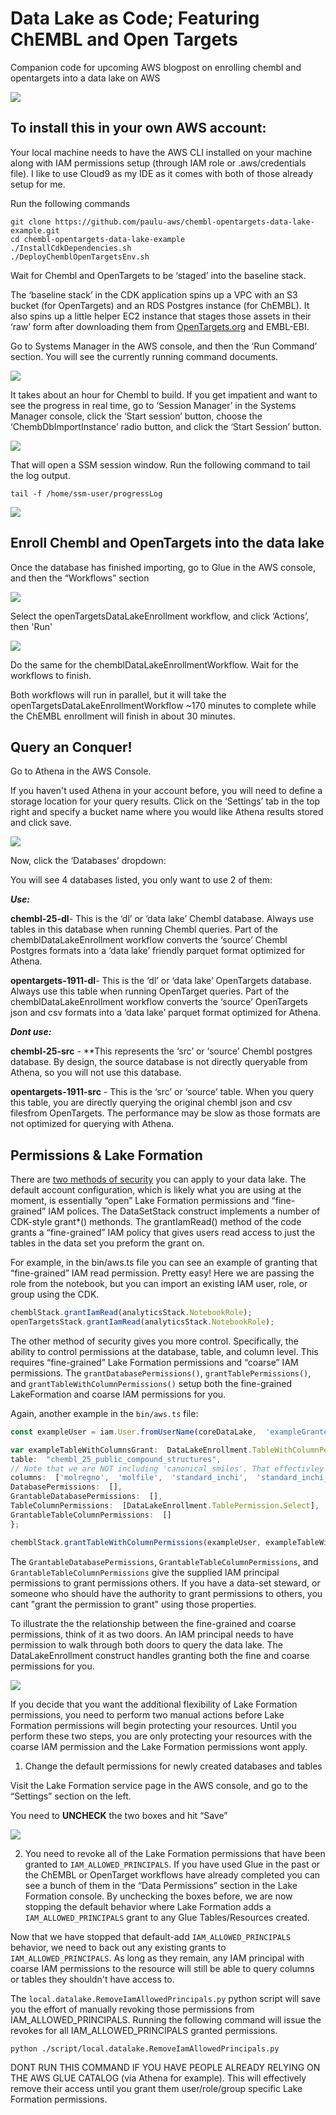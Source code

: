 # Data Lake as Code; Featuring ChEMBL and Open Targets

Companion code for upcoming AWS blogpost on enrolling chembl and opentargets into a data lake on AWS  

![](https://quip-amazon.com/blob/HPG9AAwumxR/D5akZWKUWmfWEhA8u4loEA?a=U93UPcmkUsuoToxZr2QpWU5nosB1RwimIsIW5TtaJvEa)

## To install this in your own AWS account:

Your local machine needs to have the AWS CLI installed on your machine along with IAM permissions setup (through IAM role or .aws/credentials file). I like to use Cloud9 as my IDE as it comes with both of those already setup for me.  

Run the following commands  

```shell
git clone https://github.com/paulu-aws/chembl-opentargets-data-lake-example.git  
cd chembl-opentargets-data-lake-example  
./InstallCdkDependencies.sh  
./DeployChemblOpenTargetsEnv.sh
```

Wait for Chembl and OpenTargets to be ‘staged’ into the baseline stack.  

The ‘baseline stack’ in the CDK application spins up a VPC with an S3 bucket (for OpenTargets) and an RDS Postgres instance (for ChEMBL). It also spins up a little helper EC2 instance that stages those assets in their ‘raw’ form after downloading them from [OpenTargets.org](http://OpenTargets.org) and EMBL-EBI.  

Go to Systems Manager in the AWS console, and then the ‘Run Command’ section. You will see the currently running command documents.   

![](https://quip-amazon.com/blob/HPG9AAwumxR/x4lfduQeC3Ww-DyK8loIAg?a=6aMBuWAgnWaZ5pQaJndaM06ob734VpmiCI5xfguyPaca)

It takes about an hour for Chembl to build. If you get impatient and want to see the progress in real time, go to ‘Session Manager’ in the Systems Manager console, click the ‘Start session’ button, choose the ‘ChembDbImportInstance’ radio button, and click the ‘Start Session’ button.  

![](https://quip-amazon.com/blob/HPG9AAwumxR/Fj7sA3VuIuvdPOHl017Xcg?a=EYFlHaKY8weEGFezDR4ld3sEhBMWl88afFdDjJQ15H8a)

That will open a SSM session window. Run the following command to tail the log output.  

```tail -f /home/ssm-user/progressLog```

![](https://quip-amazon.com/blob/HPG9AAwumxR/rMcRhjzUcIGQVYeBFxup4Q?a=2NRscRrktD9kLK7rDqqD9bO3aXtTYttCeaEWLwDXVgIa)

## Enroll Chembl and OpenTargets into the data lake

Once the database has finished importing, go to Glue in the AWS console, and then the “Workflows” section  

![](https://quip-amazon.com/blob/HPG9AAwumxR/K0liqaLzOGNHdODU_fN_MA?a=GQQahtSxVQNvaU6AkEjATwCE0WJglr630LH3bZcngB0a)

Select the openTargetsDataLakeEnrollment workflow, and click ‘Actions’, then 'Run'  

![](https://quip-amazon.com/blob/HPG9AAwumxR/UV0-ZlwmK_KF9L9MfaUgfA?a=97k7vof4qlurzy3zSsmPVhomgCpRUJfREq8UCNZSzt4a)

Do the same for the chemblDataLakeEnrollmentWorkflow. Wait for the workflows to finish.  

Both workflows will run in parallel, but it will take the openTargetsDataLakeEnrollmentWorkflow ~170 minutes to complete while the ChEMBL enrollment will finish in about 30 minutes.   

## Query an Conquer!

Go to Athena in the AWS Console.  

If you haven't used Athena in your account before, you will need to define a storage location for your query results. Click on the ‘Settings’ tab in the top right and specify a bucket name where you would like Athena results stored and click save.  

![](https://quip-amazon.com/blob/HPG9AAwumxR/d9imQFzWnNdhWYDAo9Bt1A?a=8Q4UOXPqvG1fk3knDX9x2wr9Jeu9g8V2tPRYsnE3Vlga)

Now, click the ‘Databases’ dropdown:  

You will see 4 databases listed, you only want to use 2 of them:  

_**Use:**_

**chembl-25-dl**- This is the ‘dl’ or ‘data lake’ Chembl database. Always use tables in this database when running Chembl queries. Part of the chemblDataLakeEnrollment workflow converts the ‘source’ Chembl Postgres formats into a ‘data lake’ friendly parquet format optimized for Athena.   

**opentargets-1911-dl**- This is the ‘dl’ or ‘data lake’ OpenTargets database. Always use this table when running OpenTarget queries. Part of the chemblDataLakeEnrollment workflow converts the ‘source’ OpenTargets json and csv formats into a ‘data lake’ parquet format optimized for Athena.   

_**Dont use:**_

**chembl-25-src** - **This represents the ‘src’ or ‘source’ Chembl postgres database. By design, the source database is not directly queryable from Athena, so you will not use this database.   

**opentargets-1911-src** - This is the ‘src’ or ‘source’ table. When you query this table, you are directly querying the original chembl json and csv filesfrom OpenTargets. The performance may be slow as those formats are not optimized for querying with Athena.

  
## Permissions & Lake Formation

There are  [﻿two methods of security﻿](https://docs.aws.amazon.com/lake-formation/latest/dg/access-control-overview.html)  you can apply to your data lake. The default account configuration, which is likely what you are using at the moment, is essentially “open” Lake Formation permissions and “fine-grained” IAM polices. The DataSetStack construct implements a number of CDK-style grant*() methonds. The grantIamRead() method of the code grants a “fine-grained” IAM policy that gives users read access to just the tables in the data set you preform the grant on.



For example, in the bin/aws.ts file you can see an example of granting that “fine-grained” IAM read permission. Pretty easy! Here we are passing the role from the notebook, but you can import an existing IAM user, role, or group using the CDK.
```typescript
chemblStack.grantIamRead(analyticsStack.NotebookRole);  
openTargetsStack.grantIamRead(analyticsStack.NotebookRole);
```
The other method of security gives you more control. Specifically, the ability to control permissions at the database, table, and column level. This requires “fine-grained” Lake Formation permissions and “coarse” IAM permissions. The `grantDatabasePermissions()`, `grantTablePermissions()`, and `grantTableWithColumnPermissions()` setup both the fine-grained LakeFormation and coarse IAM permissions for you.

  

Again, another example in the `bin/aws.ts` file:

```typescript
const exampleUser = iam.User.fromUserName(coreDataLake,  'exampleGrantee',  'paulUnderwood'  );  

var exampleTableWithColumnsGrant:  DataLakeEnrollment.TableWithColumnPermissionGrant  =  {  
table:  "chembl_25_public_compound_structures",  
// Note that we are NOT including 'canonical_smiles'. That effectivley prevents this user from querying that column.  
columns:  ['molregno',  'molfile',  'standard_inchi',  'standard_inchi_key'],  
DatabasePermissions:  [],  
GrantableDatabasePermissions:  [],  
TableColumnPermissions:  [DataLakeEnrollment.TablePermission.Select],  
GrantableTableColumnPermissions:  []  
};  

chemblStack.grantTableWithColumnPermissions(exampleUser, exampleTableWithColumnsGrant);
````
  

The `GrantableDatabasePermissions`, `GrantableTableColumnPermissions`, and `GrantableTableColumnPermissions` give the supplied IAM principal permissions to grant permissions others. If you have a data-set steward, or someone who should have the authority to grant permissions to others, you cant "grant the permission to grant" using those properties.

  

To illustrate the the relationship between the fine-grained and coarse permissions, think of it as two doors. An IAM principal needs to have permission to walk through both doors to query the data lake. The DataLakeEnrollment construct handles granting both the fine and coarse permissions for you.

![](https://docs.aws.amazon.com/lake-formation/latest/dg/images/permissions_doors.png)

  

If you decide that you want the additional flexibility of Lake Formation permissions, you need to perform two manual actions before Lake Formation permissions will begin protecting your resources. Until you perform these two steps, you are only protecting your resources with the coarse IAM permission and the Lake Formation permissions wont apply.

  

1) Change the default permissions for newly created databases and tables

  

Visit the Lake Formation service page in the AWS console, and go to the “Settings” section on the left.

 
You need to  **UNCHECK** the two boxes and hit “Save”

![](https://devspacepaul.s3.us-west-2.amazonaws.com/DataCatalogSettings.png)

2) You need to revoke all of the Lake Formation permissions that have been granted to `IAM_ALLOWED_PRINCIPALS`. If you have used Glue in the past or the ChEMBL or OpenTarget workflows have already completed you can see a bunch of them in the “Data Permissions” section in the Lake Formation console. By unchecking the boxes before, we are now stopping the default behavior where Lake Formation adds a `IAM_ALLOWED_PRINCIPALS` grant to any Glue Tables/Resources created.

  

Now that we have stopped that default-add `IAM_ALLOWED_PRINCIPALS` behavior, we need to back out any existing grants to `IAM_ALLOWED_PRINCIPALS`. As long as they remain, any IAM principal with coarse IAM permissions to the resource will still be able to query columns or tables they shouldn't have access to.

  

The `local.datalake.RemoveIamAllowedPrincipals.py` python script will save you the effort of manually revoking those permissions from IAM_ALLOWED_PRINCIPALS. Running the following command will issue the revokes for all IAM_ALLOWED_PRINCIPALS granted permissions.

```
python ./script/local.datalake.RemoveIamAllowedPrincipals.py
```

DONT RUN THIS COMMAND IF YOU HAVE PEOPLE ALREADY RELYING ON THE AWS GLUE CATALOG (via Athena for example). This will effectively remove their access until you grant them user/role/group specific Lake Formation permissions.
